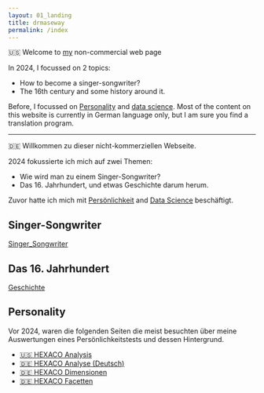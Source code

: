 ```yaml
---
layout: 01_landing
title: drmaseway
permalink: /index
---
```


:us: Welcome to [my](aboutme) non-commercial web page

In 2024, I focussed on 2 topics:
- How to become a singer-songwriter?
- The 16th century and some history around it.

Before, I focussed on [Personality](HEXACO) and [data science](https://beautifuldataframes.com). Most of the content on this website is currently in German language only, but I am sure you find a translation program.

---

:de: Willkommen zu dieser nicht-kommerziellen Webseite.

2024 fokussierte ich mich auf zwei Themen:
- Wie wird man zu einem Singer-Songwriter?
- Das 16. Jahrhundert, und etwas Geschichte darum herum.

Zuvor hatte ich mich mit [Persönlichkeit](facetten_DE) and [Data Science](https://beautifuldataframes.com) beschäftigt. 


## Singer-Songwriter

[Singer_Songwriter](singer_songwriter)


## Das 16. Jahrhundert

[Geschichte](history_de_overview)



## Personality

Vor 2024, waren die folgenden Seiten die meist besuchten über meine Auswertungen eines Persönlichkeitstests und dessen Hintergrund.

- [:us: HEXACO Analysis](HEXACO)
- [:de: HEXACO Analyse (Deutsch)](HEXACO_Analyse_DE)
- [:de: HEXACO Dimensionen](dimensions_DE)
- [:de: HEXACO Facetten](facetten_DE)

